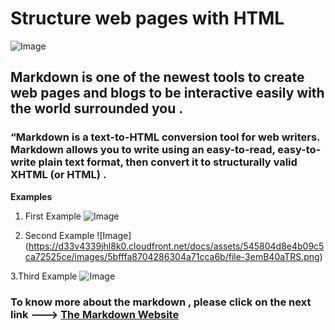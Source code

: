 # Structure web pages with HTML

![Image](https://www.washingtonpost.com/resizer/9dVbpamVQAEUVYeU5-eE6fgNcHc=/1484x0/arc-anglerfish-washpost-prod-washpost.s3.amazonaws.com/public/NAL3QFGVREI6TFQQ7NLMKURODQ.jpg)

## Markdown is one of the newest tools to create web pages and blogs to be interactive easily with the world surrounded you . 

### “Markdown is a text-to-HTML conversion tool for web writers. Markdown allows you to write using an easy-to-read, easy-to-write plain text format, then convert it to structurally valid XHTML (or HTML) .


**Examples**

1. First Example ![Image](https://d33v4339jhl8k0.cloudfront.net/docs/assets/545804d8e4b09c5ca72525ce/images/5bfffa1304286304a71cca67/file-HkUrvqZYBI.png)

2. Second  Example ![Image] (https://d33v4339jhl8k0.cloudfront.net/docs/assets/545804d8e4b09c5ca72525ce/images/5bfffa8704286304a71cca6b/file-3emB40aTRS.png)

3.Third Example ![Image](https://d33v4339jhl8k0.cloudfront.net/docs/assets/545804d8e4b09c5ca72525ce/images/5c0005a32c7d3a31944e848f/file-XcTza19sha.png)


### To know more about the markdown , please click on the next link ---> [The Markdown Website ](https://www.markdownguide.org/) 